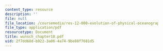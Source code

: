 ```yaml
---
content_type: resource
description: ''
file: null
file_location: /coursemedia/res-12-000-evolution-of-physical-oceanography-spring-2007/2f7dd68db9223a064a749be80f7681d5_wunsch_chapter18.pdf
file_type: application/pdf
resourcetype: Document
title: wunsch_chapter18.pdf
uid: 2f7dd68d-b922-3a06-4a74-9be80f7681d5
---
```

